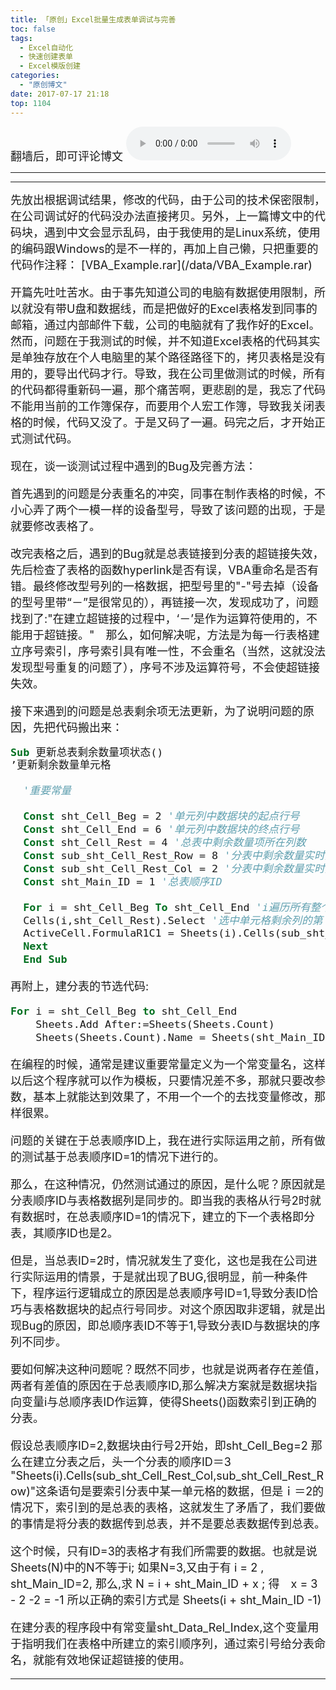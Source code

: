 ```yaml
---
title: 「原创」Excel批量生成表单调试与完善
toc: false
tags:
  - Excel自动化　
  - 快速创建表单 
  - Excel模版创建　
categories:
  - "原创博文"
date: 2017-07-17 21:18
top: 1104
---
```


<font size=4>
翻墙后，即可评论博文

</font>
<!--more-->
<audio controls="controls" name="media" style="width:264px"  autoplay loop=true> <source src="/musics/wish.mp3"></audio>

***

***

<font size=4>
  先放出根据调试结果，修改的代码，由于公司的技术保密限制，在公司调试好的代码没办法直接拷贝。另外，上一篇博文中的代码块，遇到中文会显示乱码，由于我使用的是Linux系统，使用的编码跟Windows的是不一样的，再加上自己懒，只把重要的代码作注释：
  [VBA_Example.rar](/data/VBA_Example.rar)

  开篇先吐吐苦水。由于事先知道公司的电脑有数据使用限制，所以就没有带U盘和数据线，而是把做好的Excel表格发到同事的邮箱，通过内部邮件下载，公司的电脑就有了我作好的Excel。然而，问题在于我测试的时候，并不知道Excel表格的代码其实是单独存放在个人电脑里的某个路径路径下的，拷贝表格是没有用的，要导出代码才行。导致，我在公司里做测试的时候，所有的代码都得重新码一遍，那个痛苦啊，更悲剧的是，我忘了代码不能用当前的工作簿保存，而要用个人宏工作簿，导致我关闭表格的时候，代码又没了。于是又码了一遍。码完之后，才开始正式测试代码。

  现在，谈一谈测试过程中遇到的Bug及完善方法：

  首先遇到的问题是分表重名的冲突，同事在制作表格的时候，不小心弄了两个一模一样的设备型号，导致了该问题的出现，于是就要修改表格了。

  改完表格之后，遇到的Bug就是总表链接到分表的超链接失效，先后检查了表格的函数hyperlink是否有误，VBA重命名是否有错。最终修改型号列的一格数据，把型号里的"-"号去掉（设备的型号里带“－”是很常见的），再链接一次，发现成功了，问题找到了:"在建立超链接的过程中，‘－’是作为运算符使用的，不能用于超链接。"　那么，如何解决呢，方法是为每一行表格建立序号索引，序号索引具有唯一性，不会重名（当然，这就没法发现型号重复的问题了），序号不涉及运算符号，不会使超链接失效。

  接下来遇到的问题是总表剩余项无法更新，为了说明问题的原因，先把代码搬出来：

  ```vb
  Sub 更新总表剩余数量项状态()
  ’更新剩余数量单元格

    '重要常量

    Const sht_Cell_Beg = 2 '单元列中数据块的起点行号
    Const sht_Cell_End = 6 '单元列中数据块的终点行号
    Const sht_Cell_Rest = 4 '总表中剩余数量项所在列数
    Const sub_sht_Cell_Rest_Row = 8 '分表中剩余数量实时更新状态单元格所在列数
    Const sub_sht_Cell_Rest_Col = 2 '分表中剩余数量实时更新状态单元格所在行数
    Const sht_Main_ID = 1 '总表顺序ID

    For i = sht_Cell_Beg To sht_Cell_End 'i遍历所有整个数据块，同时也是循环变量
    Cells(i,sht_Cell_Rest).Select '选中单元格剩余列的第ｉ行单元格
    ActiveCell.FormulaR1C1 = Sheets(i).Cells(sub_sht_Cell_Rest_Col,sub_sht_Cell_Rest_Row)
    Next
    End Sub
  ```

  再附上，建分表的节选代码:
  ```vb
  For i = sht_Cell_Beg to sht_Cell_End
      Sheets.Add After:=Sheets(Sheets.Count)
      Sheets(Sheets.Count).Name = Sheets(sht_Main_ID).Cells(i,sht_Data_Rel_Index)
  ```

  在编程的时候，通常是建议重要常量定义为一个常变量名，这样以后这个程序就可以作为模板，只要情况差不多，那就只要改参数，基本上就能达到效果了，不用一个一个的去找变量修改，那样很累。

  问题的关键在于总表顺序ID上，我在进行实际运用之前，所有做的测试基于总表顺序ID=1的情况下进行的。

  那么，在这种情况，仍然测试通过的原因，是什么呢？原因就是分表顺序ID与表格数据列是同步的。即当我的表格从行号2时就有数据时，在总表顺序ID=1的情况下，建立的下一个表格即分表，其顺序ID也是2。

  但是，当总表ID=2时，情况就发生了变化，这也是我在公司进行实际运用的情景，于是就出现了BUG,很明显，前一种条件下，程序运行逻辑成立的原因是总表顺序号ID=1,导致分表ID恰巧与表格数据块的起点行号同步。对这个原因取非逻辑，就是出现Bug的原因，即总顺序表ID不等于1,导致分表ID与数据块的序列不同步。

  要如何解决这种问题呢？既然不同步，也就是说两者存在差值，两者有差值的原因在于总表顺序ID,那么解决方案就是数据块指向变量i与总顺序表ID作运算，使得Sheets()函数索引到正确的分表。

  假设总表顺序ID=2,数据块由行号2开始，即sht_Cell_Beg=2
  那么在建立分表之后，头一个分表的顺序ID＝3
  "Sheets(i).Cells(sub_sht_Cell_Rest_Col,sub_sht_Cell_Rest_Row)"这条语句是要索引分表中某一单元格的数据，但是ｉ＝2的情况下，索引到的是总表的表格，这就发生了矛盾了，我们要做的事情是将分表的数据传到总表，并不是要总表数据传到总表。

  这个时候，只有ID=3的表格才有我们所需要的数据。也就是说Sheets(N)中的N不等于i;
  如果N=3,又由于有 i = 2 , sht_Main_ID=2,
  那么,求 N = i + sht_Main_ID + x ;
  得　x = 3 - 2 -2 = -1
  所以正确的索引方式是 Sheets(i + sht_Main_ID -1)

  在建分表的程序段中有常变量sht_Data_Rel_Index,这个变量用于指明我们在表格中所建立的索引顺序列，通过索引号给分表命名，就能有效地保证超链接的使用。

</font>

***
